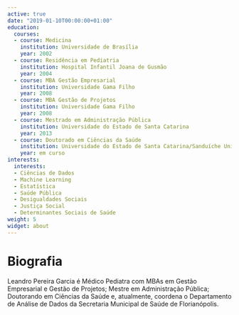 ```yaml
---
active: true
date: "2019-01-10T00:00:00+01:00"
education:
  courses:
  - course: Medicina
    institution: Universidade de Brasília
    year: 2002
  - course: Residência em Pediatria
    institution: Hospital Infantil Joana de Gusmão
    year: 2004
  - course: MBA Gestão Empresarial
    institution: Universidade Gama Filho
    year: 2008
  - course: MBA Gestão de Projetos
    institution: Universidade Gama Filho
    year: 2008
  - course: Mestrado em Administração Pública
    institution: Universidade do Estado de Santa Catarina
    year: 2013
  - course: Doutorado em Ciências da Saúde
    institution: Universidade do Estado de Santa Catarina/Sanduíche University College London
    year: em curso
interests:
  interests:
  - Ciências de Dados
  - Machine Learning
  - Estatística
  - Saúde Pública
  - Desigualdades Sociais
  - Justiça Social
  - Determinantes Sociais de Saúde
weight: 5
widget: about
---
```


# Biografia

Leandro Pereira Garcia é Médico Pediatra com MBAs em Gestão Empresarial e Gestão de Projetos; Mestre em Administração Pública; Doutorando em Ciências da Saúde e, atualmente, coordena o Departamento de Análise de Dados da Secretaria Municipal de Saúde de Florianópolis.